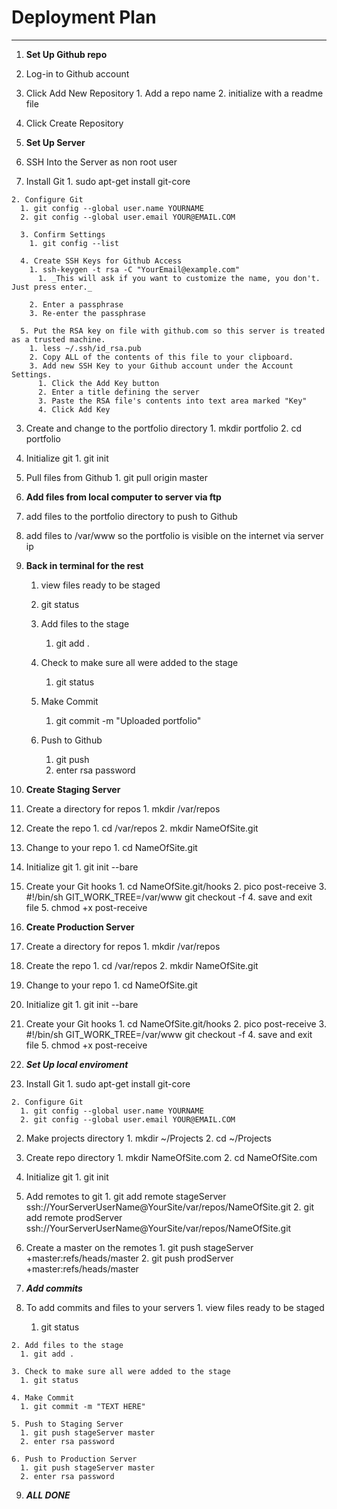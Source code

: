 # Deployment Plan
---
1. **Set Up Github repo**
  1. Log-in to Github account
  
  2. Click Add New Repository
    1. Add a repo name
    2. initialize with a readme file
    
  3. Click Create Repository
	
2. **Set Up Server**
  1. SSH Into the Server as non root user
    
  2. Install Git
    1. sudo apt-get install git-core
      
	2. Configure Git
      1. git config --global user.name YOURNAME
	  2. git config --global user.email YOUR@EMAIL.COM
	  	
	  3. Confirm Settings
      	1. git config --list
      	
	  4. Create SSH Keys for Github Access
      	1. ssh-keygen -t rsa -C "YourEmail@example.com"
          1. _This will ask if you want to customize the name, you don't. Just press enter._
          
		2. Enter a passphrase
		3. Re-enter the passphrase
		
	  5. Put the RSA key on file with github.com so this server is treated as a trusted machine.
      	1. less ~/.ssh/id_rsa.pub
	  	2. Copy ALL of the contents of this file to your clipboard.
	  	3. Add new SSH Key to your Github account under the Account Settings.
          1. Click the Add Key button
		  2. Enter a title defining the server
		  3. Paste the RSA file's contents into text area marked "Key"
		  4. Click Add Key
		  
  3. Create and change to the portfolio directory
  	1. mkdir portfolio
  	2. cd portfolio
  
  4. Initialize git
  	1. git init
  
  5. Pull files from Github
  	1. git pull origin master
  	
3. **Add files from local computer to server via ftp**
  1. add files to the portfolio directory to push to Github
  2. add files to /var/www so the portfolio is visible on the internet via server ip

4. **Back in terminal for the rest**
	1. view files ready to be staged
	  1. git status
	  
	2. Add files to the stage
		1. git add .
	
	3. Check to make sure all were added to the stage
		1. git status
	
	4. Make Commit
		1. git commit -m "Uploaded portfolio"
		
	5. Push to Github
		1. git push
		3. enter rsa password
		
5. **Create Staging Server**
  1. Create a directory for repos
    1. mkdir /var/repos
    
  2. Create the repo
    1. cd /var/repos
    2. mkdir NameOfSite.git
    
  3. Change to your repo
    1. cd NameOfSite.git
    
  5. Initialize git
  	1. git init --bare
    
  6. Create your Git hooks
    1. cd NameOfSite.git/hooks
    2. pico post-receive
    3. #!/bin/sh GIT_WORK_TREE=/var/www git checkout -f
    4. save and exit file
    5. chmod +x post-receive
    
6. **Create Production Server**
  1. Create a directory for repos
    1. mkdir /var/repos
    
  2. Create the repo
    1. cd /var/repos
    2. mkdir NameOfSite.git
    
  3. Change to your repo
    1. cd NameOfSite.git
    
  5. Initialize git
  	1. git init --bare
    
  6. Create your Git hooks
    1. cd NameOfSite.git/hooks
    2. pico post-receive
    3. #!/bin/sh GIT_WORK_TREE=/var/www git checkout -f
    4. save and exit file
    5. chmod +x post-receive
    
7. ***Set Up local enviroment***
  1. Install Git
    1. sudo apt-get install git-core
      
	2. Configure Git
      1. git config --global user.name YOURNAME
	  2. git config --global user.email YOUR@EMAIL.COM
	  
  2. Make projects directory
    1. mkdir ~/Projects
    2. cd ~/Projects
   
  3. Create repo directory
  	1. mkdir NameOfSite.com
  	2. cd NameOfSite.com
  
  4. Initialize git
    1. git init
    
  5. Add remotes to git
  	1. git add remote stageServer ssh://YourServerUserName@YourSite/var/repos/NameOfSite.git
  	2. git add remote prodServer ssh://YourServerUserName@YourSite/var/repos/NameOfSite.git 
  	
  6. Create a master on the remotes
  	1. git push stageServer +master:refs/heads/master
  	2. git push prodServer +master:refs/heads/master
  	
8. ***Add commits***
  1. To add commits and files to your servers
  	1. view files ready to be staged
	  1. git status
	  
	2. Add files to the stage
	  1. git add .
	
	3. Check to make sure all were added to the stage
	  1. git status
	
	4. Make Commit
      1. git commit -m "TEXT HERE"
		
	5. Push to Staging Server
	  1. git push stageServer master
	  2. enter rsa password
		
	6. Push to Production Server
	  1. git push stageServer master
	  2. enter rsa password
 
9. ***ALL DONE***
    
  